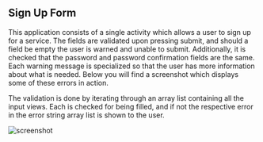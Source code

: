 ## Sign Up Form

This application consists of a single activity which allows a user to sign up for a service. The fields are 
validated upon pressing submit, and should a field be empty the user is warned and unable to submit. 
Additionally, it is checked that the password and password confirmation fields are the same. Each warning
message is specialized so that the user has more information about what is needed. Below you will find
a screenshot which displays some of these errors in action. 

The validation is done by iterating through an array list containing all the input views. Each is checked
for being filled, and if not the respective error in the error string array list is shown to the user.



![screenshot](ss.png)